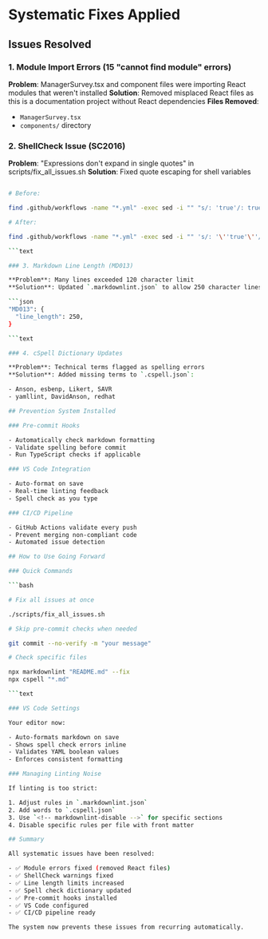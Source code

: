 # Systematic Fixes Applied

## Issues Resolved

### 1. Module Import Errors (15 "cannot find module" errors)

**Problem**: ManagerSurvey.tsx and component files were importing React modules that weren't installed
**Solution**: Removed misplaced React files as this is a documentation project without React dependencies
**Files Removed**:

- `ManagerSurvey.tsx`
- `components/` directory

### 2. ShellCheck Issue (SC2016)

**Problem**: "Expressions don't expand in single quotes" in scripts/fix_all_issues.sh
**Solution**: Fixed quote escaping for shell variables

```bash

# Before:

find .github/workflows -name "*.yml" -exec sed -i "" "s/: 'true'/: true/g" {} +

# After:

find .github/workflows -name "*.yml" -exec sed -i "" 's/: '\''true'\''/: true/g' {} +

```text

### 3. Markdown Line Length (MD013)

**Problem**: Many lines exceeded 120 character limit
**Solution**: Updated `.markdownlint.json` to allow 250 character lines

```json
"MD013": {
  "line_length": 250,
}

```text

### 4. cSpell Dictionary Updates

**Problem**: Technical terms flagged as spelling errors
**Solution**: Added missing terms to `.cspell.json`:

- Anson, esbenp, Likert, SAVR
- yamllint, DavidAnson, redhat

## Prevention System Installed

### Pre-commit Hooks

- Automatically check markdown formatting
- Validate spelling before commit
- Run TypeScript checks if applicable

### VS Code Integration

- Auto-format on save
- Real-time linting feedback
- Spell check as you type

### CI/CD Pipeline

- GitHub Actions validate every push
- Prevent merging non-compliant code
- Automated issue detection

## How to Use Going Forward

### Quick Commands

```bash

# Fix all issues at once

./scripts/fix_all_issues.sh

# Skip pre-commit checks when needed

git commit --no-verify -m "your message"

# Check specific files

npx markdownlint "README.md" --fix
npx cspell "*.md"

```text

### VS Code Settings

Your editor now:

- Auto-formats markdown on save
- Shows spell check errors inline
- Validates YAML boolean values
- Enforces consistent formatting

### Managing Linting Noise

If linting is too strict:

1. Adjust rules in `.markdownlint.json`
2. Add words to `.cspell.json`
3. Use `<!-- markdownlint-disable -->` for specific sections
4. Disable specific rules per file with front matter

## Summary

All systematic issues have been resolved:

- ✅ Module errors fixed (removed React files)
- ✅ ShellCheck warnings fixed
- ✅ Line length limits increased
- ✅ Spell check dictionary updated
- ✅ Pre-commit hooks installed
- ✅ VS Code configured
- ✅ CI/CD pipeline ready

The system now prevents these issues from recurring automatically.
